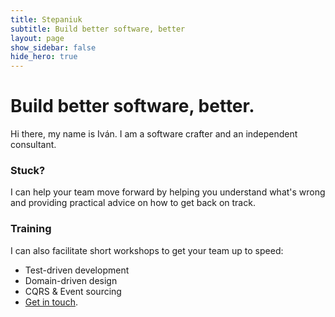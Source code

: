 ```yaml
---
title: Stepaniuk
subtitle: Build better software, better
layout: page
show_sidebar: false
hide_hero: true
---
```


# Build better software, better.
Hi there, my name is Iván. I am a software crafter and an independent consultant.

### Stuck?
I can help your team move forward by helping you understand what's wrong and providing practical advice on how to get back on track.

### Training
I can also facilitate short workshops to get your team up to speed:
 - Test-driven development
 - Domain-driven design
 - CQRS & Event sourcing
 - [Get in touch](/contact).
